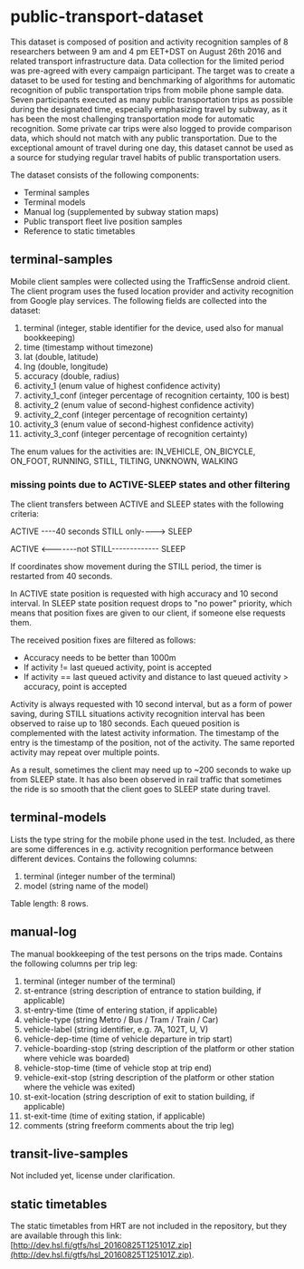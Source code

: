 # public-transport-dataset
This dataset is composed of position and activity recognition samples of 8 researchers between 9 am and 4 pm EET+DST on August 26th 2016 and related transport infrastructure data. Data collection for the limited period was pre-agreed with every campaign participant. The target was to create a dataset to be used for testing and benchmarking of algorithms for automatic recognition of public transportation trips from mobile phone sample data. Seven participants executed as many public transportation trips as possible during the designated time, especially emphasizing travel by subway, as it has been the most challenging transportation mode for automatic recognition. Some private car trips were also logged to provide comparison data, which should not match with any public transportation. Due to the exceptional amount of travel during one day, this dataset cannot be used as a source for studying regular travel habits of public transportation users.

The dataset consists of the following components:
* Terminal samples
* Terminal models
* Manual log (supplemented by subway station maps)
* Public transport fleet live position samples
* Reference to static timetables

## terminal-samples
Mobile client samples were collected using the TrafficSense android client. The client program uses the fused location provider and activity recognition from Google play services. The following fields are collected into the dataset:
  1. terminal (integer, stable identifier for the device, used also for manual bookkeeping)
  1. time (timestamp without timezone)
  1. lat (double, latitude)
  1. lng (double, longitude)
  1. accuracy (double, radius)
  1. activity_1 (enum value of highest confidence activity)
  1. activity_1_conf (integer percentage of recognition certainty, 100 is best)
  1. activity_2 (enum value of second-highest confidence activity)
  1. activity_2_conf (integer percentage of recognition certainty)
  1. activity_3 (enum value of second-highest confidence activity)
  1. activity_3_conf (integer percentage of recognition certainty)

The enum values for the activities are: IN_VEHICLE, ON_BICYCLE, ON_FOOT, RUNNING, STILL, TILTING, UNKNOWN, WALKING

### missing points due to ACTIVE-SLEEP states and other filtering

The client transfers between ACTIVE and SLEEP states with the following criteria:

ACTIVE ----40 seconds STILL only----> SLEEP

ACTIVE <-------not STILL------------- SLEEP

If coordinates show movement during the STILL period, the timer is restarted from 40 seconds.

In ACTIVE state position is requested with high accuracy and 10 second interval. In SLEEP state position request drops to "no power" priority, which means that position fixes are given to our client, if someone else requests them.

The received position fixes are filtered as follows:
* Accuracy needs to be better than 1000m
* If activity != last queued activity, point is accepted
* If activity == last queued activity and distance to last queued activity > accuracy, point is accepted

Activity is always requested with 10 second interval, but as a form of power saving, during STILL situations activity recognition interval has been observed to raise up to 180 seconds. Each queued position is complemented with the latest activity information. The timestamp of the entry is the timestamp of the position, not of the activity. The same reported activity may repeat over multiple points.

As a result, sometimes the client may need up to ~200 seconds to wake up from SLEEP state. It has also been observed in rail traffic that sometimes the ride is so smooth that the client goes to SLEEP state during travel.

## terminal-models

Lists the type string for the mobile phone used in the test. Included, as there are some differences in e.g. activity recognition performance between different devices. Contains the following columns:
  1. terminal (integer number of the terminal)
  1. model (string name of the model)

Table length: 8 rows.

## manual-log

The manual bookkeeping of the test persons on the trips made. Contains the following columns per trip leg:
  1. terminal (integer number of the terminal)
  1. st-entrance (string description of entrance to station building, if applicable)
  1. st-entry-time (time of entering station, if applicable)
  1. vehicle-type (string Metro / Bus / Tram / Train / Car)
  1. vehicle-label (string identifier, e.g. 7A, 102T, U, V)
  1. vehicle-dep-time (time of vehicle departure in trip start)
  1. vehicle-boarding-stop (string description of the platform or other station where vehicle was boarded)
  1. vehicle-stop-time (time of vehicle stop at trip end)
  1. vehicle-exit-stop (string description of the platform or other station where the vehicle was exited)
  1. st-exit-location (string description of exit to station building, if applicable)
  1. st-exit-time (time of exiting station, if applicable)
  1. comments (string freeform comments about the trip leg)

## transit-live-samples

Not included yet, license under clarification.

## static timetables

The static timetables from HRT are not included in the repository, but they are available through this link:
[http://dev.hsl.fi/gtfs/hsl_20160825T125101Z.zip](http://dev.hsl.fi/gtfs/hsl_20160825T125101Z.zip).

